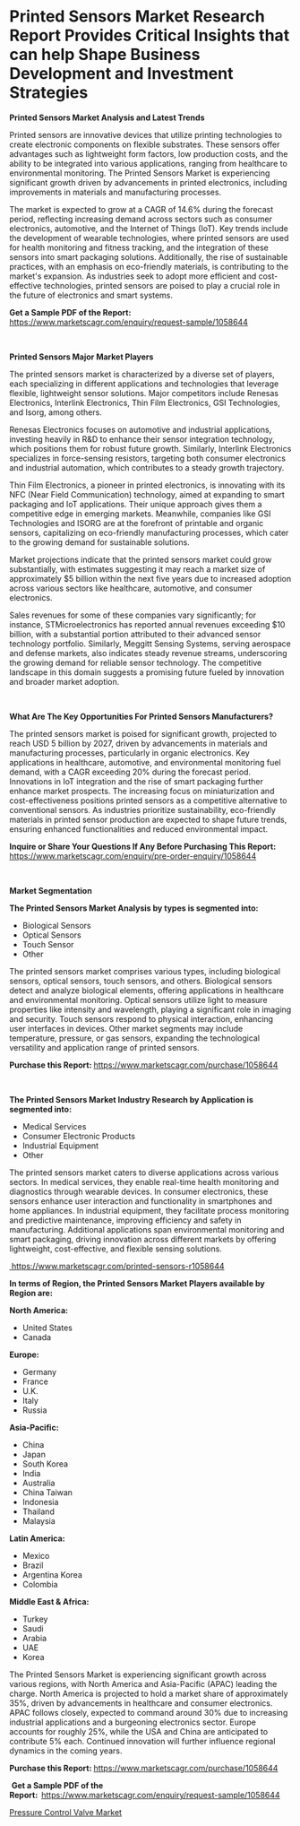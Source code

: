 <p><h1>Printed Sensors Market Research Report Provides Critical Insights that can help Shape Business Development and Investment Strategies</h1></p><p><strong>Printed Sensors Market Analysis and Latest Trends</strong></p>
<p><p>Printed sensors are innovative devices that utilize printing technologies to create electronic components on flexible substrates. These sensors offer advantages such as lightweight form factors, low production costs, and the ability to be integrated into various applications, ranging from healthcare to environmental monitoring. The Printed Sensors Market is experiencing significant growth driven by advancements in printed electronics, including improvements in materials and manufacturing processes. </p><p>The market is expected to grow at a CAGR of 14.6% during the forecast period, reflecting increasing demand across sectors such as consumer electronics, automotive, and the Internet of Things (IoT). Key trends include the development of wearable technologies, where printed sensors are used for health monitoring and fitness tracking, and the integration of these sensors into smart packaging solutions. Additionally, the rise of sustainable practices, with an emphasis on eco-friendly materials, is contributing to the market's expansion. As industries seek to adopt more efficient and cost-effective technologies, printed sensors are poised to play a crucial role in the future of electronics and smart systems.</p></p>
<p><strong>Get a Sample PDF of the Report:&nbsp;</strong> <a href="https://www.marketscagr.com/enquiry/request-sample/1058644?utm_campaign=2292&utm_medium=2&utm_source=Github&utm_content=ia&utm_term=17022025&utm_id=printed-sensors">https://www.marketscagr.com/enquiry/request-sample/1058644</a></p>
<p>&nbsp;</p>
<p><strong>Printed Sensors Major Market Players</strong></p>
<p><p>The printed sensors market is characterized by a diverse set of players, each specializing in different applications and technologies that leverage flexible, lightweight sensor solutions. Major competitors include Renesas Electronics, Interlink Electronics, Thin Film Electronics, GSI Technologies, and Isorg, among others.</p><p>Renesas Electronics focuses on automotive and industrial applications, investing heavily in R&D to enhance their sensor integration technology, which positions them for robust future growth. Similarly, Interlink Electronics specializes in force-sensing resistors, targeting both consumer electronics and industrial automation, which contributes to a steady growth trajectory.</p><p>Thin Film Electronics, a pioneer in printed electronics, is innovating with its NFC (Near Field Communication) technology, aimed at expanding to smart packaging and IoT applications. Their unique approach gives them a competitive edge in emerging markets. Meanwhile, companies like GSI Technologies and ISORG are at the forefront of printable and organic sensors, capitalizing on eco-friendly manufacturing processes, which cater to the growing demand for sustainable solutions.</p><p>Market projections indicate that the printed sensors market could grow substantially, with estimates suggesting it may reach a market size of approximately $5 billion within the next five years due to increased adoption across various sectors like healthcare, automotive, and consumer electronics.</p><p>Sales revenues for some of these companies vary significantly; for instance, STMicroelectronics has reported annual revenues exceeding $10 billion, with a substantial portion attributed to their advanced sensor technology portfolio. Similarly, Meggitt Sensing Systems, serving aerospace and defense markets, also indicates steady revenue streams, underscoring the growing demand for reliable sensor technology. The competitive landscape in this domain suggests a promising future fueled by innovation and broader market adoption.</p></p>
<p>&nbsp;</p>
<p><strong>What Are The Key Opportunities For Printed Sensors Manufacturers?</strong></p>
<p><p>The printed sensors market is poised for significant growth, projected to reach USD 5 billion by 2027, driven by advancements in materials and manufacturing processes, particularly in organic electronics. Key applications in healthcare, automotive, and environmental monitoring fuel demand, with a CAGR exceeding 20% during the forecast period. Innovations in IoT integration and the rise of smart packaging further enhance market prospects. The increasing focus on miniaturization and cost-effectiveness positions printed sensors as a competitive alternative to conventional sensors. As industries prioritize sustainability, eco-friendly materials in printed sensor production are expected to shape future trends, ensuring enhanced functionalities and reduced environmental impact.</p></p>
<p><strong>Inquire or Share Your Questions If Any Before Purchasing This Report:</strong> <a href="https://www.marketscagr.com/enquiry/pre-order-enquiry/1058644?utm_campaign=2292&utm_medium=2&utm_source=Github&utm_content=ia&utm_term=17022025&utm_id=printed-sensors">https://www.marketscagr.com/enquiry/pre-order-enquiry/1058644</a></p>
<p>&nbsp;</p>
<p><strong>Market Segmentation</strong></p>
<p><strong>The Printed Sensors Market Analysis by types is segmented into:</strong></p>
<p><ul><li>Biological Sensors</li><li>Optical Sensors</li><li>Touch Sensor</li><li>Other</li></ul></p>
<p><p>The printed sensors market comprises various types, including biological sensors, optical sensors, touch sensors, and others. Biological sensors detect and analyze biological elements, offering applications in healthcare and environmental monitoring. Optical sensors utilize light to measure properties like intensity and wavelength, playing a significant role in imaging and security. Touch sensors respond to physical interaction, enhancing user interfaces in devices. Other market segments may include temperature, pressure, or gas sensors, expanding the technological versatility and application range of printed sensors.</p></p>
<p><strong>Purchase this Report:&nbsp;</strong><a href="https://www.marketscagr.com/purchase/1058644?utm_campaign=2292&utm_medium=2&utm_source=Github&utm_content=ia&utm_term=17022025&utm_id=printed-sensors">https://www.marketscagr.com/purchase/1058644</a></p>
<p>&nbsp;</p>
<p><strong>The Printed Sensors Market Industry Research by Application is segmented into:</strong></p>
<p><ul><li>Medical Services</li><li>Consumer Electronic Products</li><li>Industrial Equipment</li><li>Other</li></ul></p>
<p><p>The printed sensors market caters to diverse applications across various sectors. In medical services, they enable real-time health monitoring and diagnostics through wearable devices. In consumer electronics, these sensors enhance user interaction and functionality in smartphones and home appliances. In industrial equipment, they facilitate process monitoring and predictive maintenance, improving efficiency and safety in manufacturing. Additional applications span environmental monitoring and smart packaging, driving innovation across different markets by offering lightweight, cost-effective, and flexible sensing solutions.</p></p>
<p><a href="https://www.marketscagr.com/printed-sensors-r1058644?utm_campaign=2292&utm_medium=2&utm_source=Github&utm_content=ia&utm_term=17022025&utm_id=printed-sensors">&nbsp;https://www.marketscagr.com/printed-sensors-r1058644</a></p>
<p><strong>In terms of Region, the Printed Sensors Market Players available by Region are:</strong></p>
<p>
    <p> <strong> North America: </strong>
        <ul>
            <li>United States</li>
            <li>Canada</li>
        </ul>
        </p> 
    <p> <strong> Europe: </strong>
        <ul>
            <li>Germany</li>
            <li>France</li>
            <li>U.K.</li>
            <li>Italy</li>
            <li>Russia</li>
        </ul>
        </p> 
    <p> <strong> Asia-Pacific: </strong>
        <ul>
            <li>China</li>
            <li>Japan</li>
            <li>South Korea</li>
            <li>India</li>
            <li>Australia</li>
            <li>China Taiwan</li>
            <li>Indonesia</li>
            <li>Thailand</li>
            <li>Malaysia</li>
        </ul>
        </p> 
    <p> <strong> Latin America: </strong>
        <ul>
            <li>Mexico</li>
            <li>Brazil</li>
            <li>Argentina Korea</li>
            <li>Colombia</li>
        </ul>
        </p> 
    <p> <strong> Middle East & Africa: </strong>
        <ul>
            <li>Turkey</li>
            <li>Saudi</li>
            <li>Arabia</li>
            <li>UAE</li>
            <li>Korea</li>
        </ul>
    </p>
    </p>
<p><p>The Printed Sensors Market is experiencing significant growth across various regions, with North America and Asia-Pacific (APAC) leading the charge. North America is projected to hold a market share of approximately 35%, driven by advancements in healthcare and consumer electronics. APAC follows closely, expected to command around 30% due to increasing industrial applications and a burgeoning electronics sector. Europe accounts for roughly 25%, while the USA and China are anticipated to contribute 5% each. Continued innovation will further influence regional dynamics in the coming years.</p></p>
<p><strong>Purchase this Report: </strong><a href="https://www.marketscagr.com/purchase/1058644?utm_campaign=2292&utm_medium=2&utm_source=Github&utm_content=ia&utm_term=17022025&utm_id=printed-sensors">https://www.marketscagr.com/purchase/1058644</a></p>
<p>&nbsp;<strong>Get a Sample PDF of the Report:&nbsp;&nbsp;</strong><a href="https://www.marketscagr.com/enquiry/request-sample/1058644?utm_campaign=2292&utm_medium=2&utm_source=Github&utm_content=ia&utm_term=17022025&utm_id=printed-sensors">https://www.marketscagr.com/enquiry/request-sample/1058644</a></p>
<p><strong></strong></p>
<p><p><a href="https://github.com/alberthagorsuch/Market-Research-Report-List-1/blob/main/pressure-control-valve-market.md?utm_campaign=2292&utm_medium=2&utm_source=Github&utm_content=ia&utm_term=17022025&utm_id=printed-sensors">Pressure Control Valve Market</a></p></p>